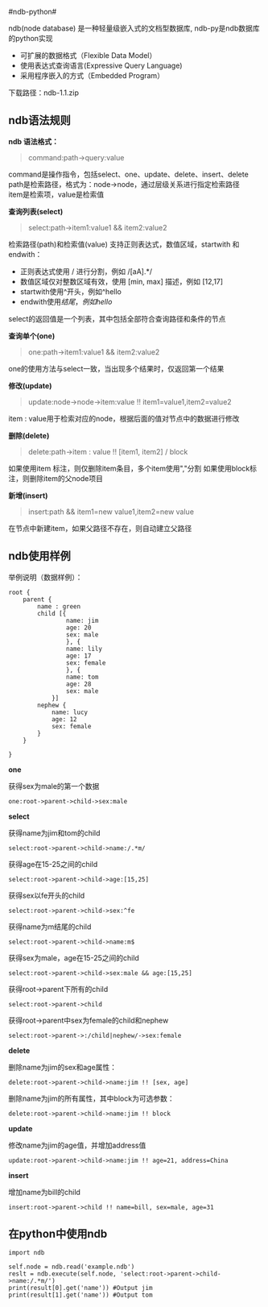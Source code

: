 #ndb-python#

ndb(node database) 是一种轻量级嵌入式的文档型数据库, ndb-py是ndb数据库的python实现 

- 可扩展的数据格式（Flexible Data Model）
- 使用表达式查询语言(Expressive Query Language)
- 采用程序嵌入的方式（Embedded Program）

下载路径：ndb-1.1.zip

## ndb语法规则 ##

**ndb 语法格式：**
> command:path->query:value

command是操作指令，包括select、one、update、delete、insert、delete<br/>
path是检索路径，格式为：node->node，通过层级关系进行指定检索路径<br/>
item是检索项，value是检索值

**查询列表(select)**
> select:path->item1:value1 && item2:value2

检索路径(path)和检索值(value) 支持正则表达式，数值区域，startwith 和 endwith：

- 正则表达式使用 / 进行分割，例如 /[aA].*/
- 数值区域仅对整数区域有效，使用 [min, max] 描述，例如 [12,17]
- startwith使用^开头，例如^hello
- endwith使用$结尾，例如hello$

select的返回值是一个列表，其中包括全部符合查询路径和条件的节点

**查询单个(one)**
> one:path->item1:value1 && item2:value2

one的使用方法与select一致，当出现多个结果时，仅返回第一个结果

**修改(update)**
> update:node->node->item:value !! item1=value1,item2=value2

item : value用于检索对应的node，根据后面的值对节点中的数据进行修改

**删除(delete)**
> delete:path->item : value !! [item1, item2] / block

如果使用item 标注，则仅删除item条目，多个item使用","分割
如果使用block标注，则删除item的父node项目

**新增(insert)**
> insert:path && item1=new value1,item2=new value

在节点中新建item，如果父路径不存在，则自动建立父路径


## ndb使用样例 ##

举例说明（数据样例）：

    root {
    	parent {
			name : green
    		child [{
    				name: jim
    				age: 20
    				sex: male
    				}, {
    				name: lily
    				age: 17
    				sex: female
    				}, {
    				name: tom
    				age: 28
    				sex: male
    			}]
			nephew {
				name: lucy
				age: 12
				sex: female
			}
    	}
		
    }


**one**

获得sex为male的第一个数据

	one:root->parent->child->sex:male

**select**

获得name为jim和tom的child

	select:root->parent->child->name:/.*m/

获得age在15-25之间的child

	select:root->parent->child->age:[15,25]  

获得sex以fe开头的child

	select:root->parent->child->sex:^fe
 
获得name为m结尾的child  

	select:root->parent->child->name:m$  

获得sex为male，age在15-25之间的child

	select:root->parent->child->sex:male && age:[15,25] 

获得root->parent下所有的child  

	select:root->parent->child   

获得root->parent中sex为female的child和nephew  

	select:root->parent->:/child|nephew/->sex:female 

**delete**

删除name为jim的sex和age属性：

	delete:root->parent->child->name:jim !! [sex, age]  

删除name为jim的所有属性，其中block为可选参数：

	delete:root->parent->child->name:jim !! block 

**update**

修改name为jim的age值，并增加address值
	
	update:root->parent->child->name:jim !! age=21, address=China 

**insert**

增加name为bill的child

	insert:root->parent->child !! name=bill, sex=male, age=31


## 在python中使用ndb ##
	import ndb
	
	self.node = ndb.read('example.ndb')
	reslt = ndb.execute(self.node, 'select:root->parent->child->name:/.*m/')
	print(result[0].get('name')) #Output jim
	print(result[1].get('name')) #Output tom


